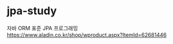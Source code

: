 # jpa-study

자바 ORM 표준 JPA 프로그래밍 <br>
https://www.aladin.co.kr/shop/wproduct.aspx?ItemId=62681446

<br>

